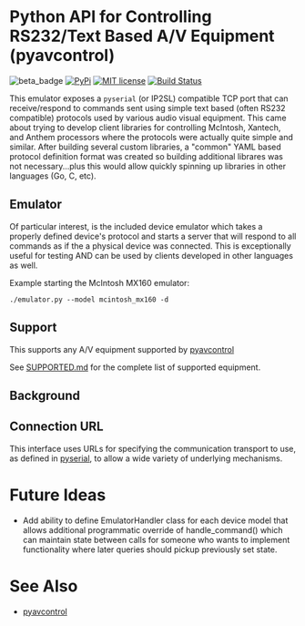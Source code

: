 # Python API for Controlling RS232/Text Based A/V Equipment (pyavcontrol)

![beta_badge](https://img.shields.io/badge/maturity-Beta-yellow.png)
[![PyPi](https://img.shields.io/pypi/v/pyavcontrol.svg)](https://pypi.python.org/pypi/pyavcontrol)
[![MIT license](http://img.shields.io/badge/license-MIT-brightgreen.svg)](http://opensource.org/licenses/MIT)
[![Build Status](https://github.com/rsnodgrass/pyavcontrol/actions/workflows/ci.yml/badge.svg)](https://github.com/rsnodgrass/pyavcontrol/actions/workflows/ci.yml)

This emulator exposes a `pyserial` (or IP2SL) compatible TCP port that can receive/respond to
commands sent using simple text based (often RS232 compatible) protocols used by various audio
visual equipment. This came about trying to develop client libraries for controlling
McIntosh, Xantech, and Anthem processors where the protocols were actually quite simple and
similar. After building several custom libraries, a "common" YAML based protocol definition
format was created so building additional librares was not necessary...plus this would allow
quickly spinning up libraries in other languages (Go, C, etc).


## Emulator

Of particular interest, is the included device emulator which takes a properly defined
device's protocol and starts a server that will respond to all commands as if the
a physical device was connected. This is exceptionally useful for testing AND can be
used by clients developed in other languages as well.

Example starting the McIntosh MX160 emulator:

```
./emulator.py --model mcintosh_mx160 -d
```


## Support

This supports any A/V equipment supported by [pyavcontrol]()

See [SUPPORTED.md](SUPPORTED.md) for the complete list of supported equipment.

## Background


## Connection URL

This interface uses URLs for specifying the communication transport
to use, as defined in [pyserial](https://pyserial.readthedocs.io/en/latest/url_handlers.html), to allow a wide variety of underlying mechanisms.

# Future Ideas

- Add ability to define EmulatorHandler class for each device model that allows additional programmatic
  override of handle_command() which can maintain state between calls for someone who wants to implement
  functionality where later queries should pickup previously set state.

# See Also

- [pyavcontrol](https://github.com/rsnodgrass/pyavcontrol)
